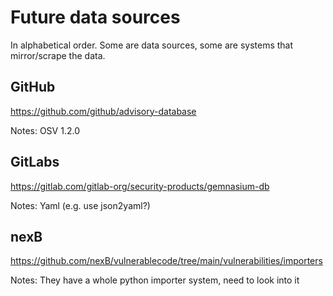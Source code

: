 # Future data sources

In alphabetical order. Some are data sources, some are systems that mirror/scrape the data.

## GitHub

https://github.com/github/advisory-database

Notes: OSV 1.2.0

## GitLabs

https://gitlab.com/gitlab-org/security-products/gemnasium-db

Notes: Yaml (e.g. use json2yaml?)

## nexB

https://github.com/nexB/vulnerablecode/tree/main/vulnerabilities/importers

Notes: They have a whole python importer system, need to look into it

